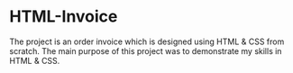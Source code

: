 # HTML-Invoice

The project is an order invoice which is designed using HTML & CSS from scratch.
The main purpose of this project was to demonstrate my skills in HTML & CSS.
